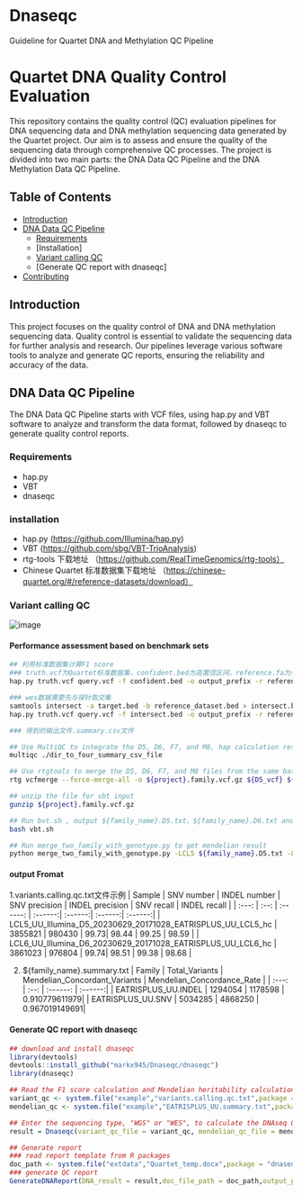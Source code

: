 # Dnaseqc
Guideline for Quartet DNA and Methylation QC Pipeline

# Quartet DNA Quality Control Evaluation

This repository contains the quality control (QC) evaluation pipelines for DNA sequencing data and DNA methylation sequencing data generated by the Quartet project. Our aim is to assess and ensure the quality of the sequencing data through comprehensive QC processes. The project is divided into two main parts: the DNA Data QC Pipeline and the DNA Methylation Data QC Pipeline.

## Table of Contents

- [Introduction](#introduction)
- [DNA Data QC Pipeline](#dna-data-qc-pipeline)
  - [Requirements](#requirements)
  - [Installation]
  - [Variant calling QC](#Variant_calling_QC)
  - [Generate QC report with dnaseqc]
- [Contributing](#contributing)

## Introduction

This project focuses on the quality control of DNA and DNA methylation sequencing data. Quality control is essential to validate the sequencing data for further analysis and research. Our pipelines leverage various software tools to analyze and generate QC reports, ensuring the reliability and accuracy of the data.

## DNA Data QC Pipeline

The DNA Data QC Pipeline starts with VCF files, using hap.py and VBT software to analyze and transform the data format, followed by dnaseqc to generate quality control reports.

### Requirements
- hap.py
- VBT
- dnaseqc
### installation
- hap.py
(https://github.com/Illumina/hap.py)
- VBT
(https://github.com/sbg/VBT-TrioAnalysis)
- rtg-tools 下载地址
（https://github.com/RealTimeGenomics/rtg-tools）
- Chinese Quartet 标准数据集下载地址
（https://chinese-quartet.org/#/reference-datasets/download）

### Variant calling QC
![image](https://github.com/markx945/Dnaseqc/assets/91772929/54c984fa-e915-444f-ac6d-c7f3087d7f34)


#### Performance assessment based on benchmark sets
```bash
## 利用标准数据集计算F1 score
### truth.vcf为Quartet标准数据集，confident.bed为高置信区间，reference.fa为参考基因组文件
hap.py truth.vcf query.vcf -f confident.bed -o output_prefix -r reference.fa

### wes数据需要先与探针取交集
samtools intersect -a target.bed -b reference_dataset.bed > intersect.bed
hap.py truth.vcf query.vcf -f intersect.bed -o output_prefix -r reference.fa

### 得到的输出文件.summary.csv文件

## Use MultiQC to integrate the D5, D6, F7, and M8, hap calculation results from the same batch
multiqc ./dir_to_four_summary_csv_file
```

```bash
## Use rtgtools to merge the D5, D6, F7, and M8 files from the same batch for subsequent calculation of Mendelian heritability
rtg vcfmerge --force-merge-all -o ${project}.family.vcf.gz ${D5_vcf} ${D6_vcf} ${F7_vcf} ${M8_vcf}

## unzip the file for vbt input
gunzip ${project}.family.vcf.gz

## Run bvt.sh , output ${family_name}.D5.txt、${family_name}.D6.txt and ${family_name}.consensus.txt files
bash vbt.sh

## Run merge_two_family_with_genotype.py to get mendelian result
python merge_two_family_with_genotype.py -LCL5 ${family_name}.D5.txt -LCL6 ${family_name}.D6.txt -genotype ${family_name}.consensus.txt -family {family_name}


```
#### output Fromat

1.variants.calling.qc.txt文件示例
| Sample  | SNV number | INDEL number | SNV precision | INDEL precision | SNV recall | INDEL recall |
| :---: | :--: | :------: | :------:|  :------:|  :------:|  :------:|
| LCL5_UU_Illumina_D5_20230629_20171028_EATRISPLUS_UU_LCL5_hc  |  3855821  | 980430  | 99.73| 98.44 | 99.25 | 98.59 |
| LCL6_UU_Illumina_D6_20230629_20171028_EATRISPLUS_UU_LCL6_hc  |  3861023  | 976804  | 99.74| 98.51 | 99.38 | 98.68 |

2. ${family_name}.summary.txt
| Family  | Total_Variants | Mendelian_Concordant_Variants | Mendelian_Concordance_Rate |
| :---: | :--: | :------: | :------:|
| EATRISPLUS_UU.INDEL  |  1294054  | 1178598  | 0.910779611979|
| EATRISPLUS_UU.SNV  |  5034285  | 4868250   | 0.967019149691|


#### Generate QC report with dnaseqc
```R
## download and install dnaseqc
library(devtools)
devtools::install_github("markx945/Dnaseqc/dnaseqc")
library(dnaseqc)

## Read the F1 score calculation and Mendelian heritability calculation results
variant_qc <- system.file("example","variants.calling.qc.txt",package = "dnaseqc")
mendelian_qc <- system.file("example","EATRISPLUS_UU.summary.txt",package = "dnaseqc")

## Enter the sequencing type, "WGS" or "WES", to calculate the DNAseq QC metrics.
result = Dnaseqc(variant_qc_file = variant_qc, mendelian_qc_file = mendelian_qc, data_type = "WGS")

## Generate report 
### read report template from R packages
doc_path <- system.file("extdata","Quartet_temp.docx",package = "dnaseqc")
### generate QC report
GenerateDNAReport(DNA_result = result,doc_file_path = doc_path,output_path = './DNAseq/' )

```





